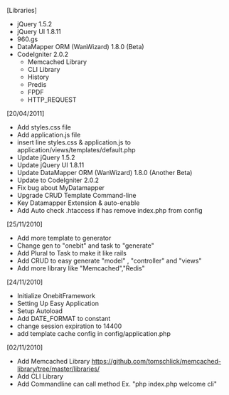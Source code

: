 [Libraries]
- jQuery 1.5.2
- jQuery UI 1.8.11
- 960.gs
- DataMapper ORM (WanWizard) 1.8.0 (Beta)
- CodeIgniter 2.0.2
	- Memcached Library
	- CLI Library
	- History
	- Predis
	- FPDF
	- HTTP_REQUEST

[20/04/2011]
- Add styles.css file
- Add application.js file
- insert line styles.css & application.js to application/views/templates/default.php
- Update jQuery 1.5.2
- Update jQuery UI 1.8.11
- Update DataMapper ORM (WanWizard) 1.8.0 (Another Beta)
- Update to CodeIgniter 2.0.2
- Fix bug about MyDatamapper
- Upgrade CRUD Template Command-line
- Key Datamapper Extension & auto-enable
- Add Auto check .htaccess if has remove index.php from config

[25/11/2010]
- Add more template to generator
- Change gen to "onebit" and task to "generate"
- Add Plural to Task to make it like rails
- Add CRUD to easy generate "model" , "controller" and "views"
- Add more library like "Memcached","Redis"

[24/11/2010]
- Initialize OnebitFramework
- Setting Up Easy Application
- Setup Autoload
- Add DATE_FORMAT to constant
- change session expiration to 14400
- add template cache config in config/application.php

[02/11/2010]
- Add Memcached Library https://github.com/tomschlick/memcached-library/tree/master/libraries/
- Add CLI Library
- Add Commandline can call method Ex. "php index.php welcome cli"